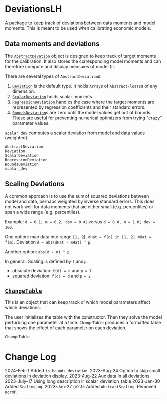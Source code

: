 # DeviationsLH

A package to keep track of deviations between data moments and model moments. This is meant to be used when calibrating economic models.


## Data moments and deviations

The [`AbstractDevation`](@ref) object is designed to keep track of target moments for the calibration. It also stores the corresponding model moments and can therefore compute and display measures of model fit.

There are several types of `AbstractDeviation`s:

1. [`Deviation`](@ref) is the default type. It holds `Array`s of `AbstractFloats`s of any dimension.
2. [`ScalarDeviation`](@ref) holds scalar moments.
3. [`RegressionDeviation`](@ref) handles the case where the target moments are represented by regression coefficients and their standard errors.
4. [`BoundsDeviation`](@ref)s are zero until the model values get out of bounds. These are useful for preventing numerical optimizers from trying "crazy" parameter values.

[`scalar_dev`](@ref) computes a scalar deviation from model and data values (weighted). 

```@docs
AbstractDeviation
Deviation
ScalarDeviation
RegressionDeviation
BoundsDeviation
scalar_dev
```

## Scaling Deviations

A common approach is to use the sum of squared deviations between model and data, perhaps weighted by inverse standard errors. This does not work well for data moments that are either small (e.g. percentiles) or span a wide range (e.g. percentiles).

Example: `d = 0.1; m = 0.2; dev = 0.01` versus `d = 0.0, m = 1.0; dev = 100`.

One option: map data into range `[1, 2]`. `dHat = f(d) in [1, 2]`. `mHat = f(m)`. 
Deviation `d = abs(dHat - mHat) ^ p`.

Another option: `abs(d - m) ^ p`.

In general: Scaling is defined by `f` and `p`.

- absolute deviation: `f(d) = d` and `p = 1`
- squared deviation: `f(d) = d` and `p = 2`

## [`ChangeTable`](@ref)

This is an object that can keep track of which model parameters affect which deviations.

The user initializes the table with the constructor. Then they solve the model perturbing one parameter at a time. `ChangeTable` produces a formatted table that shows the effect of each parameter on each deviation.


```@docs
ChangeTable
```

# Change Log

2024-Feb-1
Added `is_bounds_deviation`.
2023-Aug-24
Option to skip small deviations in deviation display.
2023-Aug-22
Aux data in all deviations.
2023-July-17
Using long description in scalar_deviation_table
2023-Jan-30
Added `ScalingLog`.
2023-Jan-27 (v2.0)
Added `AbstractScaling`. Removed `normP`.

-------------